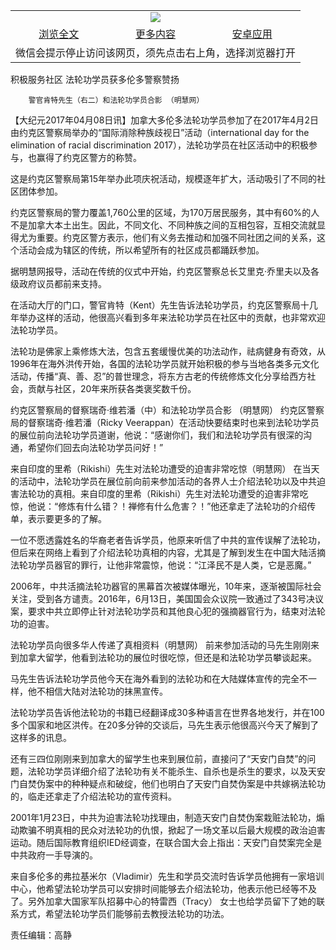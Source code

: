 

<table>
  <tr>
    <td align="center" colspan="3">
      <a href="https://github.com/ogate/ogate/blob/master/README.md"><img src="https://cloud.githubusercontent.com/assets/11880933/13434984/f430fae2-e012-11e5-814f-c2df1e82b247.jpg"/></a>
    </td>
  </tr>
  <tr>
    <td align="center">
      <a href="https://s3.ap-south-1.amazonaws.com/ogatem/oGate.htm?c816419&from=oNote">浏览全文</a>
    </td>
    <td align="center">
      <a href="https://s3.ap-south-1.amazonaws.com/ogatem/oGate.htm?from=oNote">更多内容</a>
    </td>
    <td align="center">
      <a href="https://raw.githubusercontent.com/ogate/up/master/ogate.apk">安卓应用</a>
    </td>
  </tr>
  <tr>
    <td align="center" colspan="3">
      微信会提示停止访问该网页，须先点击右上角，选择浏览器打开
    </td>
  </tr>
</table>    



积极服务社区 法轮功学员获多伦多警察赞扬






        警官肯特先生（右二）和法轮功学员合影 （明慧网）




【大纪元2017年04月08日讯】加拿大多伦多法轮功学员参加了在2017年4月2日由约克区警察局举办的“国际消除种族歧视日”活动（international day for the elimination of racial discrimination 2017），法轮功学员在社区活动中的积极参与，也赢得了约克区警方的称赞。


这是约克区警察局第15年举办此项庆祝活动，规模逐年扩大，活动吸引了不同的社区团体参加。


约克区警察局的警力覆盖1,760公里的区域，为170万居民服务，其中有60%的人不是加拿大本土出生。因此，不同文化、不同种族之间的互相包容，互相交流就显得尤为重要。约克区警方表示，他们有义务去推动和加强不同社团之间的关系，这个活动会成为辖区的传统，所以希望所有的社区成员都踊跃参加。


据明慧网报导，活动在传统的仪式中开始，约克区警察总长艾里克·乔里夫以及各级政府议员都前来支持。


在活动大厅的门口，警官肯特（Kent）先生告诉法轮功学员，约克区警察局十几年举办这样的活动，他很高兴看到多年来法轮功学员在社区中的贡献，也非常欢迎法轮功学员。


法轮功是佛家上乘修炼大法，包含五套缓慢优美的功法动作，祛病健身有奇效，从1996年在海外洪传开始，各国的法轮功学员就开始积极的参与当地各类多元文化活动，传播“真、善、忍”的普世理念，将东方古老的传统修炼文化分享给西方社会，贡献与社区，20年来所获各类褒奖数千份。


约克区警察局的督察瑞奇·维若潘（中）和法轮功学员合影 （明慧网）
约克区警察局的督察瑞奇·维若潘（Ricky Veerappan）在活动快要结束时也来到法轮功学员的展位前向法轮功学员道谢，他说：“感谢你们，我们和法轮功学员有很深的沟通，希望你们回去向法轮功学员问好！”


来自印度的里希（Rikishi）先生对法轮功遭受的迫害非常吃惊（明慧网）
在当天的活动中，法轮功学员在展位前向前来参加活动的各界人士介绍法轮功以及中共迫害法轮功的真相。来自印度的里希（Rikishi）先生对法轮功遭受的迫害非常吃惊，他说：“修炼有什么错？！禅修有什么危害？！”他还拿走了法轮功的介绍传单，表示要更多的了解。


一位不愿透露姓名的华裔老者告诉学员，他原来听信了中共的宣传误解了法轮功，但后来在网络上看到了介绍法轮功真相的内容，尤其是了解到发生在中国大陆活摘法轮功学员器官的罪行，让他非常震惊，他说：“江泽民不是人类，它是恶魔。”


2006年，中共活摘法轮功器官的黑幕首次被媒体曝光，10年来，逐渐被国际社会关注，受到各方谴责。2016年，6月13日，美国国会众议院一致通过了343号决议案，要求中共立即停止针对法轮功学员和其他良心犯的强摘器官行为，结束对法轮功的迫害。


法轮功学员向很多华人传递了真相资料（明慧网）
前来参加活动的马先生刚刚来到加拿大留学，他看到法轮功的展位时很吃惊，但还是和法轮功学员攀谈起来。


马先生告诉法轮功学员他今天在海外看到的法轮功和在大陆媒体宣传的完全不一样，他不相信大陆对法轮功的抹黑宣传。


法轮功学员告诉他法轮功的书籍已经翻译成30多种语言在世界各地发行，并在100多个国家和地区洪传。在20多分钟的交谈后，马先生表示他很高兴今天了解到了这样多的讯息。


还有三四位刚刚来到加拿大的留学生也来到展位前，直接问了“天安门自焚”的问题，法轮功学员详细介绍了法轮功有关不能杀生、自杀也是杀生的要求，以及天安门自焚伪案中的种种疑点和破绽，他们也明白了天安门自焚伪案是中共嫁祸法轮功的，临走还拿走了介绍法轮功的宣传资料。


2001年1月23日，中共为迫害法轮功找理由，制造天安门自焚伪案栽赃法轮功，煽动欺骗不明真相的民众对法轮功的仇恨，掀起了一场文革以后最大规模的政治迫害运动。随后国际教育组织IED经调查，在联合国大会上指出：天安门自焚案完全是中共政府一手导演的。


来自多伦多的弗拉基米尔（Vladimir）先生和学员交流时告诉学员他拥有一家培训中心，他希望法轮功学员可以安排时间能够去介绍法轮功，他表示他已经等不及了。另外加拿大国家军队招募中心的特雷西（Tracy） 女士也给学员留下了她的联系方式，希望法轮功学员们能够前去教授法轮功的功法。


责任编辑：高静



